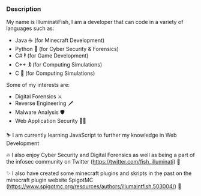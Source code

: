 ### Description

My name is IlluminatiFish, I am a developer that can code in a variety of languages such as:

  - Java ☕ (for Minecraft Development)
  - Python 🐍 (for Cyber Security & Forensics)
  - C# 🕴️ (for Game Development)
  - C++ 🏌️ (for Computing Simulations)
  - C 🤺 (for Computing Simulations)
 
 
 Some of my interests are:
 
  - Digital Forensics ⚔️
  - Reverse Engineering 🗡️
  - Malware Analysis 🛡️
  - Web Application Security 🏴‍☠️
 
⛷️ I am currently learning JavaScript to further my knowledge in Web Development

🔥 I also enjoy Cyber Security and Digital Forensics as well as being a part of the infosec community on Twitter (https://twitter.com/fish_illuminati) 🔌

✨ I also have created some minecraft plugins and skripts in the past on the minecraft plugin website SpigotMC (https://www.spigotmc.org/resources/authors/illumaintfish.503004/) 🔌



